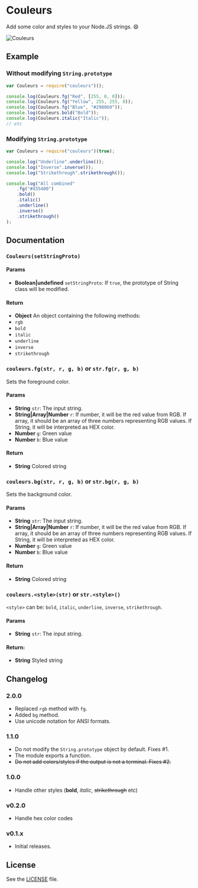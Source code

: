Couleurs
========
Add some color and styles to your Node.JS strings. :smile:

![Couleurs](http://i.imgur.com/IVlWjsK.png)

## Example

### Without modifying `String.prototype`

```js
var Couleurs = require("couleurs")();

console.log(Couleurs.fg("Red", [255, 0, 0]));
console.log(Couleurs.fg("Yellow", 255, 255, 0));
console.log(Couleurs.fg("Blue", "#2980b9"));
console.log(Couleurs.bold("Bold"));
console.log(Couleurs.italic("Italic"));
// etc
```

### Modifying `String.prototype`

```js
var Couleurs = require("couleurs")(true);

console.log("Underline".underline());
console.log("Inverse".inverse());
console.log("Strikethrough".strikethrough());

console.log("All combined"
    .fg("#d35400")
    .bold()
    .italic()
    .underline()
    .inverse()
    .strikethrough()
);
```

## Documentation

### `Couleurs(setStringProto)`

#### Params
- **Boolean|undefined** `setStringProto`: If `true`, the prototype of String class will be modified.

#### Return
- **Object** An object containing the following methods:
 - `rgb`
 - `bold`
 - `italic`
 - `underline`
 - `inverse`
 - `strikethrough`

### `couleurs.fg(str, r, g, b)` or `str.fg(r, g, b)`
Sets the foreground color.

#### Params
- **String** `str`: The input string.
- **String|Array|Number** `r`: If number, it will be the red value from RGB. If array, it should be an array of three numbers representing RGB values.
If String, it will be interpreted as HEX color.
- **Number** `g`: Green value
- **Number** `b`: Blue value

#### Return
- **String** Colored string

### `couleurs.bg(str, r, g, b)` or `str.bg(r, g, b)`
Sets the background color.

#### Params
- **String** `str`: The input string.
- **String|Array|Number** `r`: If number, it will be the red value from RGB. If array, it should be an array of three numbers representing RGB values.
If String, it will be interpreted as HEX color.
- **Number** `g`: Green value
- **Number** `b`: Blue value

#### Return
- **String** Colored string

### `couleurs.<style>(str)` or `str.<style>()`
`<style>` can be: `bold`, `italic`, `underline`, `inverse`, `strikethrough`.

#### Params
- **String** `str`: The input string.

#### Return:
* **String** Styled string

## Changelog

### 2.0.0
 - Replaced `rgb` method with `fg`.
 - Added `bg` method.
 - Use unicode notation for ANSI formats.

### 1.1.0
 - Do not modify the `String.prototype` object by default. Fixes #1.
 - The module exports a function.
 - ~~Do not add colors/styles if the output is not a terminal. Fixes #2.~~

### 1.0.0
 - Handle other styles (**bold**, *italic*, ~~strikethrough~~ etc)

### v0.2.0
 - Handle hex color codes

### v0.1.x
 - Initial releases.

## License
See the [LICENSE](/LICENSE) file.
